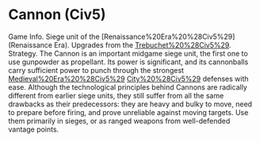 # Cannon (Civ5)

Game Info.
Siege unit of the [Renaissance%20Era%20%28Civ5%29](Renaissance Era). Upgrades from the [Trebuchet%20%28Civ5%29](Trebuchet).
Strategy.
The Cannon is an important midgame siege unit, the first one to use gunpowder as propellant. Its power is significant, and its cannonballs carry sufficient power to punch through the strongest [Medieval%20Era%20%28Civ5%29](Medieval-era) [City%20%28Civ5%29](city) defenses with ease.
Although the technological principles behind Cannons are radically different from earlier siege units, they still suffer from all the same drawbacks as their predecessors: they are heavy and bulky to move, need to prepare before firing, and prove unreliable against moving targets. Use them primarily in sieges, or as ranged weapons from well-defended vantage points.